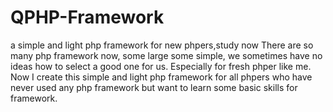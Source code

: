 QPHP-Framework
==============

a simple and light php framework for new phpers,study now
There are so many php framework now, some large some simple,
we sometimes have no ideas how to select a good one for us.
Especially for fresh phper like me.
Now I create this simple and light php framework for all phpers who have never used any php framework but want to learn some basic skills for framework.
